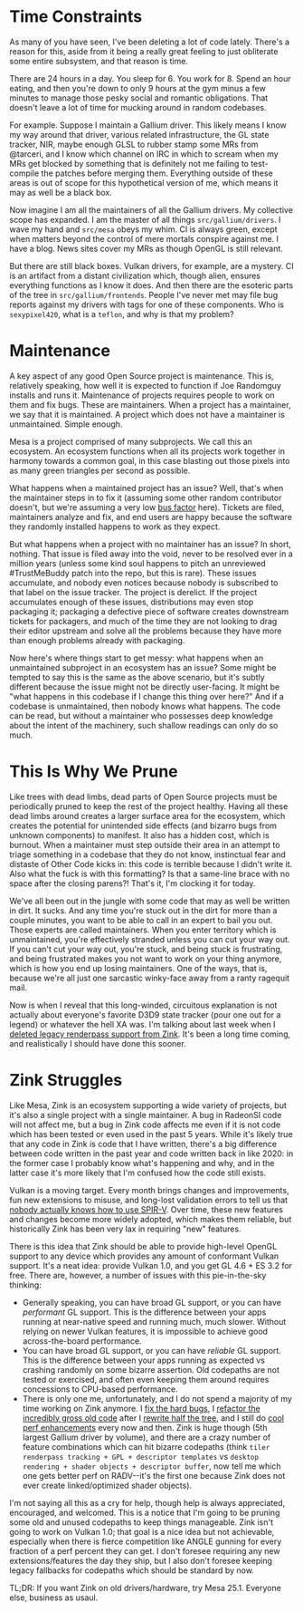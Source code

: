 # Time Constraints

As many of you have seen, I've been deleting a lot of code lately. There's a reason for this, aside from it being a really great feeling to just obliterate some entire subsystem, and that reason is time.

There are 24 hours in a day. You sleep for 6. You work for 8. Spend an hour eating, and then you're down to only 9 hours at the gym minus a few minutes to manage those pesky social and romantic obligations. That doesn't leave a lot of time for mucking around in random codebases.

For example. Suppose I maintain a Gallium driver. This likely means I know my way around that driver, various related infrastructure, the GL state tracker, NIR, maybe enough GLSL to rubber stamp some MRs from @tarceri, and I know which channel on IRC in which to scream when my MRs get blocked by something that is definitely not me failing to test-compile the patches before merging them. Everything outside of these areas is out of scope for this hypothetical version of me, which means it may as well be a black box.

Now imagine I am all the maintainers of all the Gallium drivers. My collective scope has expanded. I am the master of all things `src/gallium/drivers`. I wave my hand and `src/mesa` obeys my whim. CI is always green, except when matters beyond the control of mere mortals conspire against me. I have a blog. News sites cover my MRs as though OpenGL is still relevant.

But there are still black boxes. Vulkan drivers, for example, are a mystery. CI is an artifact from a distant civilization which, though alien, ensures everything functions as I know it does. And then there are the esoteric parts of the tree in `src/gallium/frontends`. People I've never met may file bug reports against my drivers with tags for one of these components. Who is `sexypixel420`, what is a `teflon`, and why is that my problem?

# Maintenance

A key aspect of any good Open Source project is maintenance. This is, relatively speaking, how well it is expected to function if Joe Randomguy installs and runs it. Maintenance of projects requires people to work on them and fix bugs. These are maintainers. When a project has a maintainer, we say that it is maintained. A project which does not have a maintainer is unmaintained. Simple enough.

Mesa is a project comprised of many subprojects. We call this an ecosystem. An ecosystem functions when all its projects work together in harmony towards a common goal, in this case blasting out those pixels into as many green triangles per second as possible.

What happens when a maintained project has an issue? Well, that's when the maintainer steps in to fix it (assuming some other random contributor doesn't, but we're assuming a very low [bus factor](https://en.wikipedia.org/wiki/Bus_factor) here). Tickets are filed, maintainers analyze and fix, and end users are happy because the software they randomly installed happens to work as they expect.

But what happens when a project with no maintainer has an issue? In short, nothing. That issue is filed away into the void, never to be resolved ever in a million years (unless some kind soul happens to pitch an unreviewed #TrustMeBuddy patch into the repo, but this is rare). These issues accumulate, and nobody even notices because nobody is subscribed to that label on the issue tracker. The project is derelict. If the project accumulates enough of these issues, distributions may even stop packaging it; packaging a defective piece of software creates downstream tickets for packagers, and much of the time they are not looking to drag their editor upstream and solve all the problems because they have more than enough problems already with packaging.

Now here's where things start to get messy: what happens when an unmaintained subproject in an ecosystem has an issue? Some might be tempted to say this is the same as the above scenario, but it's subtly different because the issue might not be directly user-facing. It might be "what happens in this codebase if I change this thing over here?" And if a codebase is unmaintained, then nobody knows what happens. The code can be read, but without a maintainer who possesses deep knowledge about the intent of the machinery, such shallow readings can only do so much.

# This Is Why We Prune

Like trees with dead limbs, dead parts of Open Source projects must be periodically pruned to keep the rest of the project healthy. Having all these dead limbs around creates a larger surface area for the ecosystem, which creates the potential for unintended side effects (and bizarro bugs from unknown components) to manifest. It also has a hidden cost, which is burnout. When a maintainer must step outside their area in an attempt to triage something in a codebase that they do not know, instinctual fear and distaste of Other Code kicks in: this code is terrible because I didn't write it. Also what the fuck is with this formatting? Is that a same-line brace with no space after the closing parens?! That's it, I'm clocking it for today.

We've all been out in the jungle with some code that may as well be written in dirt. It sucks. And any time you're stuck out in the dirt for more than a couple minutes, you want to be able to call in an expert to bail you out. Those experts are called maintainers. When you enter territory which is unmaintained, you're effectively stranded unless you can cut your way out. If you can't cut your way out, you're stuck, and being stuck is frustrating, and being frustrated makes you not want to work on your thing anymore, which is how you end up losing maintainers. One of the ways, that is, because we're all just one sarcastic winky-face away from a ranty ragequit mail.

Now is when I reveal that this long-winded, circuitous explanation is not actually about everyone's favorite D3D9 state tracker (pour one out for a legend) or whatever the hell XA was. I'm talking about last week when I [deleted legacy renderpass support from Zink](https://gitlab.freedesktop.org/mesa/mesa/-/merge_requests/34822). It's been a long time coming, and realistically I should have done this sooner.

# Zink Struggles

Like Mesa, Zink is an ecosystem supporting a wide variety of projects, but it's also a single project with a single maintainer. A bug in RadeonSI code will not affect me, but a bug in Zink code affects me even if it is not code which has been tested or even used in the past 5 years. While it's likely true that any code in Zink is code that I have written, there's a big difference between code written in the past year and code written back in like 2020: in the former case I probably know what's happening and why, and in the latter case it's more likely that I'm confused how the code still exists.

Vulkan is a moving target. Every month brings changes and improvements, fun new extensions to misuse, and long-lost validation errors to tell us that [nobody actually knows how to use SPIR-V](https://github.com/KhronosGroup/SPIRV-Tools/pull/6012). Over time, these new features and changes become more widely adopted, which makes them reliable, but historically Zink has been very lax in requiring "new" features.

There is this idea that Zink should be able to provide high-level OpenGL support to any device which provides any amount of conformant Vulkan support. It's a neat idea: provide Vulkan 1.0, and you get GL 4.6 + ES 3.2 for free. There are, however, a number of issues with this pie-in-the-sky thinking:
* Generally speaking, you can have broad GL support, or you can have *performant* GL support. This is the difference between your apps running at near-native speed and running much, much slower. Without relying on newer Vulkan features, it is impossible to achieve good across-the-board performance.
* You can have broad GL support, or you can have *reliable* GL support. This is the difference between your apps running as expected vs crashing randomly on some bizarre assertion. Old codepaths are not tested or exercised, and often even keeping them around requires concessions to CPU-based performance.
* There is only one me, unfortunately, and I do not spend a majority of my time working on Zink anymore. I [fix the hard bugs](https://gitlab.freedesktop.org/mesa/mesa/-/merge_requests/35234), I [refactor the incredibly gross old code](https://gitlab.freedesktop.org/mesa/mesa/-/merge_requests/35240) after I [rewrite half the tree](https://gitlab.freedesktop.org/mesa/mesa/-/merge_requests/34054), and I still do [cool perf enhancements](https://gitlab.freedesktop.org/mesa/mesa/-/merge_requests/35259) every now and then. Zink is huge though (5th largest Gallium driver by volume), and there are a crazy number of feature combinations which can hit bizarre codepaths (think `tiler renderpass tracking + GPL + descriptor templates` vs `desktop rendering + shader objects + descriptor buffer`, now tell me which one gets better perf on RADV--it's the first one because Zink does not ever create linked/optimized shader objects).

I'm not saying all this as a cry for help, though help is always appreciated, encouraged, and welcomed. This is a notice that I'm going to be pruning some old and unused codepaths to keep things manageable. Zink isn't going to work on Vulkan 1.0; that goal is a nice idea but not achievable, especially when there is fierce competition like ANGLE gunning for every fraction of a perf percent they can get. I don't foresee requiring any new extensions/features the day they ship, but I also don't foresee keeping legacy fallbacks for codepaths which should be standard by now.

TL;DR: If you want Zink on old drivers/hardware, try Mesa 25.1. Everyone else, business as usaul.